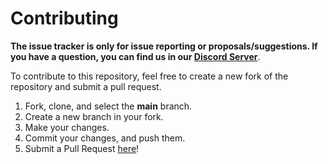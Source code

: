 # Contributing

**The issue tracker is only for issue reporting or proposals/suggestions. If you have a question, you can find us in our [Discord Server]**.

To contribute to this repository, feel free to create a new fork of the repository and
submit a pull request.

1. Fork, clone, and select the **main** branch.
1. Create a new branch in your fork.
1. Make your changes.
1. Commit your changes, and push them.
1. Submit a Pull Request [here]!

<!-- Link Dump -->

[discord server]: https://join.skyra.pw
[here]: https://github.com/skyra-project/ai/pulls
